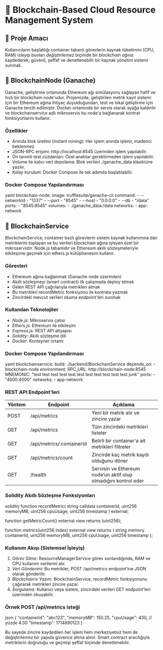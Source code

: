 # 🧠 Blockchain-Based Cloud Resource Management System

## 📌 Proje Amacı

Kullanıcıların başlattığı container tabanlı görevlerin kaynak tüketimini (CPU, RAM) izleyip bunları *değiştirilemez* biçimde bir *blockchain ağına* kaydederek; güvenli, şeffaf ve denetlenebilir bir kaynak yönetim sistemi sunmak.

## 🧩 BlockchainNode (Ganache)

Ganache, geliştirme ortamında Ethereum ağı simülasyonu sağlayan hafif ve hızlı bir blockchain node'udur. Projemizde, geliştirilen metrik kayıt sistemi için bir Ethereum ağına ihtiyaç duyulduğundan, test ve lokal geliştirme için Ganache tercih edilmiştir. Docker ortamında bir servis olarak ayağa kaldırılır ve blockchainservice adlı mikroservis bu node'a bağlanarak kontrat fonksiyonlarını kullanır.

### Özellikler

* Anında blok üretimi (instant mining): Her işlem anında işlenir, madenci beklenmez.
* JSON-RPC erişimi: http://localhost:8545 üzerinden işlem yapılabilir.
* Ön tanımlı test cüzdanları: Özel anahtar gerektirmeden işlem yapılabilir.
* Volume ile kalıcı veri depolama: Blok verileri ./ganache_data klasörüne yazılır.
* Kolay kurulum: Docker Compose ile tek adımda başlatılabilir.

### Docker Compose Yapılandırması

yaml
blockchain-node:
  image: trufflesuite/ganache-cli
  command:
    - --networkId
    - "1337"
    - --port
    - "8545"
    - --host
    - "0.0.0.0"
    - --db
    - "/data"
  ports:
    - "8545:8545"
  volumes:
    - ./ganache_data:/data
  networks:
    - app-network


## 🔧 BlockchainService

BlockchainService, container bazlı görevlerin sistem kaynak kullanımına dair metriklerini toplayan ve bu verileri blockchain ağına işleyen özel bir mikroservistir. Node.js tabanlıdır ve Ethereum akıllı sözleşmeleriyle etkileşime geçmek için ethers.js kütüphanesini kullanır.

### Görevleri

* Ethereum ağına bağlanmak (Ganache node üzerinden)
* Akıllı sözleşmeyi (smart contract) ilk çalışmada deploy etmek
* Gelen REST API çağrılarıyla metrikleri almak
* Bu metrikleri recordMetric fonksiyonu ile kontrata yazmak
* Zincirdeki mevcut verileri okuma endpoint'leri sunmak

### Kullanılan Teknolojiler

* *Node.js*: Mikroservis çatısı
* *Ethers.js*: Ethereum ile etkileşim
* *Express.js*: REST API altyapısı
* *Solidity*: Akıllı sözleşme dili
* *Docker*: Konteyner ortamı

### Docker Compose Yapılandırması

yaml
blockchainservice:
  build: ./backend/BlockchainService
  depends_on:
    - blockchain-node
  environment:
    RPC_URL: http://blockchain-node:8545
    MNEMONIC: "test test test test test test test test test test test junk"
  ports:
    - "4000:4000"
  networks:
    - app-network


### REST API Endpoint’leri

| Yöntem | Endpoint                    | Açıklama                                                        |
| ------ | --------------------------- | --------------------------------------------------------------- |
| POST   | /api/metrics              | Yeni bir metrik alır ve zincire yazar                           |
| GET    | /api/metrics              | Tüm zincirdeki metrikleri listeler                              |
| GET    | /api/metrics/:containerId | Belirli bir container'a ait metrikleri filtreler                |
| GET    | /api/metrics/count        | Zincirde kaç metrik kaydı olduğunu döner                        |
| GET    | /health                   | Servisin ve Ethereum node’un aktif olup olmadığını kontrol eder |

### Solidity Akıllı Sözleşme Fonksiyonları

solidity
function recordMetric(
  string calldata containerId,
  uint256 memoryMB,
  uint256 cpuUsage,
  uint256 timestamp
) external;

function getMetricCount() external view returns (uint256);

function metrics(uint256 index) external view returns (
  string memory containerId,
  uint256 memoryMB,
  uint256 cpuUsage,
  uint256 timestamp
);


### Kullanım Akışı (Sistemsel İşleyiş)

1. *Görev Silme:* ResourceManagerService görev sonlandığında, RAM ve CPU kullanım verilerini alır.
2. *Veri Gönderimi:* Bu metrikler, POST /api/metrics endpoint’ine JSON olarak gönderilir.
3. *Blockchain’e Yazım:* BlockchainService, recordMetric fonksiyonunu çağırarak metrikleri zincire yazar.
4. *Sorgulama:* Kullanıcı veya sistem, zincirdeki verileri GET endpoint’leri üzerinden okuyabilir.

### Örnek POST /api/metrics isteği

json
{
  "containerId": "abc123",
  "memoryMB": 150.25,
  "cpuUsage": 430, // yüzde 4.30
  "timestamp": 1714890123
}


Bu sayede zincire kaydedilen her işlem hem merkeziyetsiz hem de değiştirilemez bir yapıda güvence altına alınır. Smart contract aracılığıyla metriklerin doğruluğu ve geçmişi şeffaf biçimde denetlenebilir.